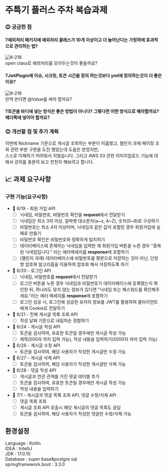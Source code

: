 # 주특기 플러스 주차 복습과제
### 😊 궁금한 점 
#### ❔예외처리 패키지에 예외처리 클래스가 10개 이상이고 더 늘어난다는 가정하에 효과적으로 관리하는 법? 
![K-218](https://github.com/DanDanjoo/Review-assignment/assets/162088392/9e9ee070-7c91-4edd-b6d4-668e0e5324b2)  
open class로 예외처리를 모아두는것이 좋을까요?

#### ❔JwtPlugin에 이슈, 시크릿, 토큰 시간을 정의 하는것보다 yml에 정의하는것이 더 좋은 이유?  
![K-219](https://github.com/DanDanjoo/KHW3/assets/162088392/f3b42e4b-7959-407d-82e3-cefe6a8ac770)  
만약 쓴다면 @Value를 써야 할까요?

#### ❔토큰을 바디에 넣는 방식은 좋은 방법이 아니다? 그렇다면 어떤 방식으로 해야할까요? 헤더쪽에 넣어야 할까요?

### 😊 개선할 점 및 추가 계획 
이번에 Nickname 기준으로 게시글 조회하는 부분이 미흡했고, 챌린지 과제 페이징 조회 관련 부분 구현을 도전 했었는데 도움은 받았지만,  
스스로 이해하기 어려워서 지웠습니다. 그리고 AWS S3 관련 이미지업로드 기능에 대해서 강의를 충분히 보고 천천히 해보려고 합니다.  





## 📈 과제 요구사항
### 구현 기능(요구사항)
- 💬 6/19 - 회원 가입 API
    - [ ]  닉네임, 비밀번호, 비밀번호 확인을 **request**에서 전달받기
    - [ ]  닉네임은 최소 3자 이상, 알파벳 대소문자(a~z, A~Z), 숫자(0~9)로 구성하기
    - [ ]  비밀번호는 최소 4자 이상이며, 닉네임과 같은 값이 포함된 경우 회원가입에 실패로 만들기
    - [ ]  비밀번호 확인은 비밀번호와 정확하게 일치하기
    - [ ]  데이터베이스에 존재하는 닉네임을 입력한 채 회원가입 버튼을 누른 경우 "중복된 닉네임입니다." 라는 에러메세지를 **response**에 포함하기
    - [ ]  (챌린지 과제) 데이터베이스에 비밀번호를 평문으로 저장하는 것이 아닌, 단방향 암호화 알고리즘을 이용하여 암호화 해서 저장하도록 하기
- 💬 6/20 - 로그인 API
    - [ ]  닉네임, 비밀번호를 **request**에서 전달받기
    - [ ]  로그인 버튼을 누른 경우 닉네임과 비밀번호가 데이터베이스에 등록됐는지 확인한 뒤, 하나라도 맞지 않는 정보가 있다면 "닉네임 또는 패스워드를 확인해주세요."라는 에러 메세지를 **response**에 포함하기
    - [ ]  로그인 성공 시, 로그인에 성공한 유저의 정보를 JWT를 활용하여 클라이언트에게 Cookie로 전달하기
- 💬 6/21 - 전체 게시글 목록 조회 API
    - [ ]  작성 날짜 기준으로 내림차순 정렬하기
- 💬 6/24 - 게시글 작성 API
    - [ ]  토큰을 검사하여, 유효한 토큰일 경우에만 게시글 작성 가능
    - [ ]  제목(500자 까지 입력 가능), 작성 내용을 입력하기(5000자 까지 입력 가능)
- 💬 6/26 - 게시글 수정 API
    - 토큰을 검사하여, 해당 사용자가 작성한 게시글만 수정 가능
- 💬 6/27 - 게시글 삭제 API
    - [ ]  토큰을 검사하여, 해당 사용자가 작성한 게시글만 삭제 가능
- 💬 6/28 - 댓글 작성 API
    - [ ]  게시글과 연관 관계를 가진 댓글 테이블 추가
    - [ ]  토큰을 검사하여, 유효한 토큰일 경우에만 게시글 작성 가능
    - [ ]  작성 내용을 입력하기
- 💬 7/1 - 게시글과 댓글 목록 조회 API, 댓글 수정/삭제 API
    - [ ]  댓글 목록 조회
    - [ ]  게시글 조회 API 호출시 해당 게시글의 댓글 목록도 응답
    - [ ]  토큰을 검사하여, 해당 사용자가 작성한 댓글만 수정/삭제 가능

## 환경설정
Language : Kotlin  
IDEA : IntelliJ  
JDK : 17.0.10  
Database : super base&postgre sql  
springframework.boot : 3.3.0
